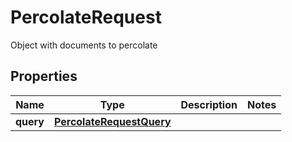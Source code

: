 

# PercolateRequest

Object with documents to percolate
## Properties

Name | Type | Description | Notes
------------ | ------------- | ------------- | -------------
**query** | [**PercolateRequestQuery**](PercolateRequestQuery.md) |  | 



